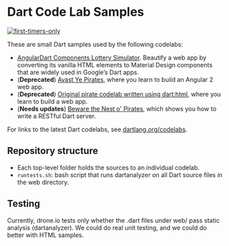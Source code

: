 Dart Code Lab Samples
============================
[![first-timers-only](http://img.shields.io/badge/first--timers--only-friendly-blue.svg?style=flat-square)](http://www.firsttimersonly.com/)

These are small Dart samples used by the following codelabs:

* [AngularDart Components Lottery Simulator][]. Beautify a web app by converting its vanilla HTML elements to Material
  Design components that are widely used in Google’s Dart apps.
* (**Deprecated**) [Avast Ye Pirates][ng2-codelab], where you learn to build an Angular 2 web app.
* (**Deprecated**) [Original pirate codelab written using dart:html][client-codelab], where you learn to build a web app.
* (**Needs updates**) [Beware the Nest o' Pirates][server-codelab], which shows you how to write a RESTful Dart server.

For links to the latest Dart codelabs, see [dartlang.org/codelabs](https://www.dartlang.org/codelabs).

Repository structure
-----------------

- Each top-level folder holds the sources to an individual codelab.
- `runtests.sh`: bash script that runs dartanalyzer on all Dart source files in the web directory.

Testing
----------------

Currently, drone.io tests only whether the .dart files under web/ pass static analysis (dartanalyzer). We could do real unit testing, and we could do better with HTML samples.

[AngularDart Components Lottery Simulator]: https://webdev.dartlang.org/codelabs/angular_components
[client-codelab]: https://webdev.dartlang.org/codelabs/darrrt
[ng2-codelab]:    https://webdev.dartlang.org/codelabs/ng2
[server-codelab]: https://dart-lang.github.io/server/codelab/
